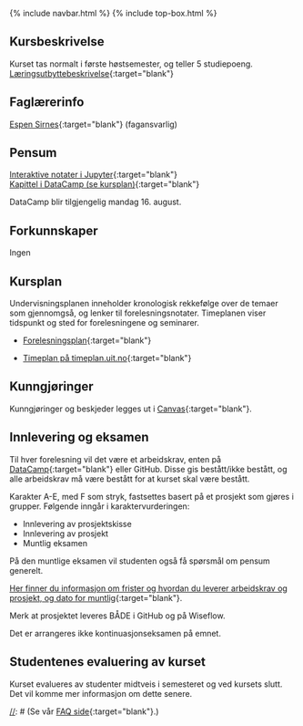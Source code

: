 {% include navbar.html %}
{% include top-box.html %}

<!--For å endre fagtittel, fagundertittel, bakgrunn og fagbilde gjør endringer i config.yml->
<!--Gjør endringer under her-->

## Kursbeskrivelse 

Kurset tas normalt i første høstsemester, og teller 5 studiepoeng.  
[Læringsutbyttebeskrivelse](https://uit.no/utdanning/emner/emne?p_document_id=722326){:target="blank"}

## Faglærerinfo  

[Espen Sirnes](https://uit.no/ansatte/person?p_document_id=41418){:target="blank"} (fagansvarlig)


## Pensum  

[Interaktive notater i Jupyter](https://github.com/uit-sok-1003-h21/notebooks){:target="blank"}  
[Kapittel i DataCamp (se kursplan)](https://learn.datacamp.com/){:target="blank"} 

DataCamp blir tilgjengelig mandag 16. august.

## Forkunnskaper  
Ingen

## Kursplan  

Undervisningsplanen inneholder kronologisk rekkefølge over de temaer som gjennomgså, og lenker til forelesningsnotater. Timeplanen viser tidspunkt og sted for forelesningene og seminarer.

- [Forelesningsplan](forelesningsplan.md){:target="blank"}

- [Timeplan på timeplan.uit.no](http://timeplan.uit.no/emne_timeplan.php?sem=21h&module%5B%5D=SOK-1003-1){:target="blank"}


## Kunngjøringer  

Kunngjøringer og beskjeder legges ut i [Canvas](https://uit.instructure.com/courses/24032){:target="blank"}.


## Innlevering og eksamen  
Til hver forelesning vil det være et arbeidskrav, enten på [DataCamp](https://learn.datacamp.com/){:target="blank"} eller GitHub. Disse gis bestått/ikke bestått, og alle arbeidskrav må være bestått for at kurset skal være bestått. 

Karakter A-E, med F som stryk, fastsettes basert på et prosjekt som gjøres i grupper. Følgende inngår i karaktervurderingen:

- Innlevering av prosjektskisse
- Innlevering av prosjekt
- Muntlig eksamen

På den muntlige eksamen vil studenten også få spørsmål om pensum generelt. 


[Her finner du informasjon om frister og hvordan du leverer arbeidskrav og prosjekt, og dato for muntlig](frister.md){:target="blank"}. 

Merk at prosjektet leveres BÅDE i GitHub og på Wiseflow.

Det er arrangeres ikke kontinuasjonseksamen på emnet.



## Studentenes evaluering av kurset  

Kurset evalueres av studenter midtveis i semesteret og ved kursets slutt. Det vil komme mer informasjon om dette senere.


[//]: # (## FAQ - Ofte stilte spørsmål og svar)

[//]: # (Se vår [FAQ side](faq.md){:target="blank"}.)


